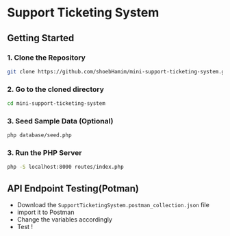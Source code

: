 # Support Ticketing System

## Getting Started

### 1. Clone the Repository
```bash
git clone https://github.com/shoebHamim/mini-support-ticketing-system.git
```

### 2. Go to the cloned directory
```bash
cd mini-support-ticketing-system
```

### 3. Seed Sample Data (Optional)
```bash
php database/seed.php
```

### 3. Run the PHP Server
```bash
php -S localhost:8000 routes/index.php
```

## API Endpoint Testing(Potman)
- Download the `SupportTicketingSystem.postman_collection.json` file
- import it to Postman
- Change the variables accordingly 
- Test !

